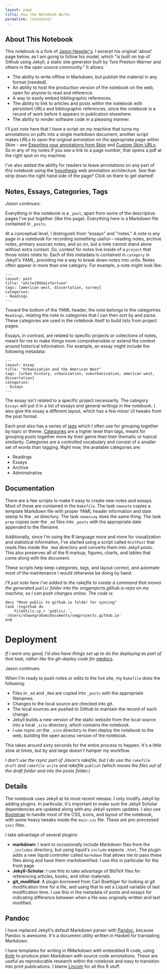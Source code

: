 ```yaml
---
layout: page
title: How the Notebook Works
permalink: /notebook/
---
```


## About This Notebook

This notebook is a fork of [Jason Heppler's](http://notebook.jasonheppler.org/). I excerpt his original 'about' page below, as I am going to follow his model, which "is built on top of Github using Jekyll, a static site generator built by Tom Preston-Warner and others in the open source community." It allows:

- The ability to write offline in Markdown, but publish the material in any format [needed].
- An ability to host the production version of the notebook on the web, open for anyone to read and reference.
- A way to easily embed bibliographic references.
- The ability to link to articles and posts within the notebook with persistent URLs and bibliographic references, since the notebook is a record of work before it appears in publication elsewhere.
- The ability to render software code in a pleasing manner.

I'll just note here that I have a script on my machine that turns my annotations on pdfs into a single markdown document; another script makes URLs to open the original annotation on the appropriate page within Skim - see [Exporting your annotations from Skim](http://electricarchaeology.ca/2015/06/28/exporting-your-pdf-annotations-from-skim/) and [Custom Skim URLs](http://www.dansheffler.com/blog/2014-07-02-custom-skim-urls/). So in any of my notes if you see a link to a page number, that opens a pdf at the right spot on my machine.

I've also added the ability for readers to leave annotations on any part of this notebook using the [hypothesis](https://hypothes.is/) web annotation architecture. See that strip down the right hand side of the page? Click on there to get started!

## Notes, Essays, Categories, Tags

*Jason continues:*

Everything in the notebook is a `_post`, apart from some of the descriptive pages I've put together (like this page). Everything here is a Markdown file contained in `_posts`.

At a conceptual level, I distinguish from "essays" and "notes." A note is any page in a notebook for recording something useful---reading notes, archive notes, primary sources notes, and so on, but a note cannot stand alone without extra context. So, context for notes live inside of a `project` that those notes relate to. Each of this metadata is contained in `category` in Jekyll's YAML, providing me a way to break down notes into units. Notes often appear in more than one category. For example, a note might look like:

~~~
---
layout: post
title: "white1995misfortune"
tags: [american west, dissertation, survey]
categories:
- Readings
---
~~~

Toward the bottom of the YAML header, the note belongs to the categorires `Readings`, relating the note to categories that I can then sort by and parse. These categories are used in the notebook itself to build lists from project pages.

Essays, in contrast, are related to specific projects or collections of notes, meant for me to make things more comprehensible or extend the context around historical information. For example, an essay might include the following metadata:

~~~
---
layout: essay
title: "Urbanization and the American West"
tags: [urban history, urbanization, suburbanization, american west, dissertation]
categories:
- Essays
---
~~~

The essay isn't related to a specific project necessarily. The category `Essays` will put it in a list of essays and general writings in the notebook. I also give the essay a different layout, which has a few minor UI tweaks from the post format.

Each post also has a series of [tags](/tagged/) which I often use for grouping together by topic or theme. [Categories](/categories/) are a higher level than tags, meant for grouping posts together more by their genre than their thematic or topical similarity. Categories are a controlled vocabulary and consist of a smaller set of words than tagging. Right now, the available categories are:

- Readings
- Essays
- Archive
- Administrative

## Documentation

There are a few scripts to make it easy to create new notes and essays. Most of these are contained in the `Rakefile`. The task `newnote` copies a template Markdown file with proper YAML header information and date stamp to the `_md` directory. The task `newessay` does the same thing. The task `prep` copies over the `_md` files into `_posts` with the appropriate date appended to the filename.

Additionally, since I'm using the R language more and more for visualization and statistical information, I've started using a script called `KnitPost` that reads files inside the `_Rmd` directory and converts them into Jekyll posts. This also preserves all of the R markup, figures, charts, and tables that come along with the document.

These scripts help keep categories, tags, and layout correct, and automate most of the maintenance I would otherwise be doing by hand.

_I'll just note here I've added to the rakefile to create a command that moves the generated `public` folder into the smgprojects.github.io repo on my machine, so I can push changes online. The code is:_

```
desc "Move public to github.io folder for syncing"
task :togithub do
    FileUtils.cp_r 'public/.', '/Users/shawngraham/Documents/smgprojects.github.io'
end
```

# Deployment

_If I were any good, I'd also have things set up to do the deploying as part of that task, rather like the gh-deploy code for [mkdocs](http://mkdocs.org)_.

Jason continues:

When I'm ready to push notes or edits to the live site, my `Rakefile` does the following:

- Files in `_md` and `_Rmd` are copied into `_posts` with the appropriate filenames.
- Changes to the local source are checked into git.
- The local sources are pushed to Github to maintain the record of each change.
- Jekyll builds a new version of the static website from the local source into a local `_site` directory, which contains the notebook.
- I use rsync on the `_site` directory to then deploy the notebook to the web, building the open access version of the notebook.

This takes around sixty seconds for the entire process to happen. It's a little slow at times, but by and large doesn't hamper my workflow.

_I don't use the rsync part of Jason's rakefile, but I do use the `rakefile draft` and `rakefile write` and rakefile `publish` (which moves the files out of the draft folder and into the posts folder.)_

## Details

The notebook uses Jekyll at its most recent release. I only modify Jekyll by adding plugins. In particular, it's important to make sure the Jekyll Scholar dependencies are updated along with any Jekyll system updates. I also use [Bootstrap]() to handle most of the CSS, icons, and layout of the notebook, with some heavy tweaks inside the `main.css` file. These are pre-processed `sass` files.

I take advantage of several plugins:

- **markdown**: I want to occasionally include Markdown files from the `_includes` directory, but using liquid's `include` expects `.html`. The plugin adds a new liquid controller called `markdown` that allows me to pass these files along and have them markdownified. I use this in particular for the front page.
- **Jekyll-Scholar**: I use this to take advantage of BibTeX files for referencing articles, books, and other materials.
- **git_modified**: A plugin borrowed from Carl Boettiger for looking at git modification time for a file, and using that to set a Liquid variable of last modification time. I use this in the metadata of posts and essays for indicating difference between when a file was originally written and last modified.

## Pandoc

I have replaced Jekyll's default Markdown parser with [Pandoc](http://johnmacfarlane.net/pandoc/), because Pandoc is awesome. It's a document utility written in Haskell for translating Markdown.

I have templates for writing in RMarkdown with embedded R code, using [Knitr]() to produce plain Markdown with source code annotations. These are useful as reproducable research within the notebook and easy to transition into print publications. I blame [Lincoln](http://lincolnmullen.com) for all this R stuff.
